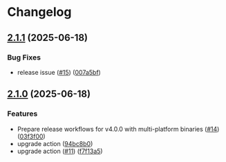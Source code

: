 # Changelog

## [2.1.1](https://github.com/pal-paul/git-copy/compare/v2.1.0...v2.1.1) (2025-06-18)


### Bug Fixes

* release issue ([#15](https://github.com/pal-paul/git-copy/issues/15)) ([007a5bf](https://github.com/pal-paul/git-copy/commit/007a5bf2fec1e6c7c61bd3d6d8c4c27293ab2296))

## [2.1.0](https://github.com/pal-paul/git-copy/compare/v2.0.1...v2.1.0) (2025-06-18)


### Features

* Prepare release workflows for v4.0.0 with multi-platform binaries ([#14](https://github.com/pal-paul/git-copy/issues/14)) ([03f3f00](https://github.com/pal-paul/git-copy/commit/03f3f008b427e6847dfd97a2624b9a5d03a6e252))
* upgrade action ([94bc8b0](https://github.com/pal-paul/git-copy/commit/94bc8b09132ed9ba0887a92d2ef134c53b9d53c0))
* upgrade action ([#11](https://github.com/pal-paul/git-copy/issues/11)) ([f7f13a5](https://github.com/pal-paul/git-copy/commit/f7f13a58bd3eaa67c8449dccd0aed23a3937fe86))
